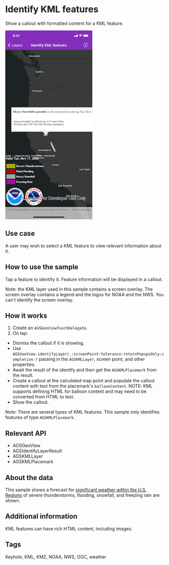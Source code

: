# Identify KML features

Show a callout with formatted content for a KML feature.

![Identify KML features sample](identify-kml-features.png)

## Use case

A user may wish to select a KML feature to view relevant information about it.

## How to use the sample

Tap a feature to identify it. Feature information will be displayed in a callout.

Note: the KML layer used in this sample contains a screen overlay. The screen overlay contains a legend and the logos for NOAA and the NWS. You can't identify the screen overlay.

## How it works

1. Create an `AGSGeoViewTouchDelegate`.
2. On tap:
  * Dismiss the callout if it is showing.
  * Use `AGSGeoView.identifyLayer(_:screenPoint:tolerance:returnPopupsOnly:completion:)` passing in the `AGSKMLLayer`, screen point, and other properties.
  * Await the result of the identify and then get the `AGSKMLPlacemark` from the result.
  * Create a callout at the calculated map point and populate the callout content with text from the placemark's `balloonContent`. NOTE: KML supports defining HTML for balloon content and may need to be converted from HTML to text.
  * Show the callout.

Note: There are several types of KML features. This sample only identifies features of type `AGSKMLPlacemark`.

## Relevant API

* AGSGeoView
* AGSIdentifyLayerResult
* AGSKMLLayer
* AGSKMLPlacemark

## About the data

This sample shows a forecast for [significant weather within the U.S. Regions](https://www.wpc.ncep.noaa.gov/kml/kmlproducts.php#sigwx) of severe thunderstorms, flooding, snowfall, and freezing rain are shown.

## Additional information

KML features can have rich HTML content, including images.

## Tags

Keyhole, KML, KMZ, NOAA, NWS, OGC, weather
